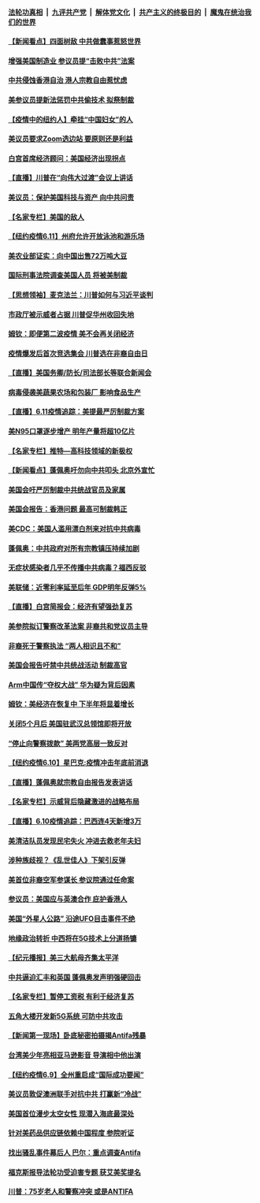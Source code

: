 ####  [法轮功真相](../../../../basic/blob/master/README.md?t=06120931) &nbsp;|&nbsp; [九评共产党](../../../../9ping.md/blob/master/README.md?t=06120931) &nbsp;|&nbsp; [解体党文化](../../../../jtdwh.md/blob/master/README.md?t=06120931)  &nbsp;|&nbsp; [共产主义的终极目的](../../../../gczydzjmd.md/blob/master/README.md?t=06120931) &nbsp;|&nbsp; [魔鬼在统治我们的世界](../../../../mgztzwmdsj.md/blob/master/README.md?t=06120931) 

#### [【新闻看点】四面树敌 中共做蠢事惹怒世界](../pages/nsc412/n12179307.md?t=06120931) 

#### [增强美国制造业 参议员提“击败中共”法案](../pages/nsc412/n12179399.md?t=06120931) 

#### [中共侵蚀香港自治 港人宗教自由惹忧虑](../pages/nsc412/n12179350.md?t=06120931) 

#### [美参议员提新法惩罚中共偷技术 拟祭制裁](../pages/nsc412/n12179248.md?t=06120931) 

#### [【疫情中的纽约人】牵挂“中国妇女”的人](../pages/nsc412/n12179026.md?t=06120931) 

#### [美议员要求Zoom选边站 要原则还是利益](../pages/nsc412/n12179151.md?t=06120931) 

#### [白宫首席经济顾问：美国经济出现拐点](../pages/nsc412/n12179222.md?t=06120931) 

#### [【直播】川普在“向伟大过渡”会议上讲话](../pages/nsc412/n12178890.md?t=06120931) 

#### [美议员：保护美国科技与资产 向中共问责](../pages/nsc412/n12178603.md?t=06120931) 

#### [【名家专栏】美国的敌人](../pages/nsc412/n12176814.md?t=06120931) 

#### [【纽约疫情6.11】州府允许开放泳池和游乐场](../pages/nsc412/n12177760.md?t=06120931) 

#### [美农业部证实：向中国出售72万吨大豆](../pages/nsc412/n12178901.md?t=06120931) 

#### [国际刑事法院调查美国人员 将被美制裁](../pages/nsc412/n12178803.md?t=06120931) 

#### [【思想领袖】麦克法兰：川普如何与习近平谈判](../pages/nsc412/n12028389.md?t=06120931) 

#### [市政厅被示威者占据 川普促华州收回失地](../pages/nsc412/n12178555.md?t=06120931) 

#### [姆钦：即便第二波疫情 美不会再关闭经济](../pages/nsc412/n12178497.md?t=06120931) 

#### [疫情爆发后首次竞选集会 川普选在非裔自由日](../pages/nsc412/n12178258.md?t=06120931) 

#### [【直播】美国务卿/防长/司法部长等联合新闻会](../pages/nsc412/n12178322.md?t=06120931) 

#### [病毒侵袭美蔬果农场和包装厂 影响食品生产](../pages/nsc412/n12178411.md?t=06120931) 

#### [【直播】6.11疫情追踪：美提最严厉制裁方案](../pages/nsc412/n12177840.md?t=06120931) 

#### [美N95口罩逐步增产 明年产量将超10亿片](../pages/nsc412/n12177624.md?t=06120931) 

#### [【名家专栏】推特—高科技领域的新极权](../pages/nsc412/n12174361.md?t=06120931) 

#### [【新闻看点】蓬佩奥吁勿向中共叩头 北京外宣忙](../pages/nsc412/n12176379.md?t=06120931) 

#### [美国会吁严厉制裁中共统战官员及家属](../pages/nsc412/n12176503.md?t=06120931) 

#### [美国会报告：香港问题 最高可制裁韩正](../pages/nsc412/n12176223.md?t=06120931) 

#### [美CDC：美国人滥用漂白剂来对抗中共病毒](../pages/nsc412/n12176478.md?t=06120931) 

#### [蓬佩奥：中共政府对所有宗教镇压持续加剧](../pages/nsc412/n12176479.md?t=06120931) 

#### [无症状感染者几乎不传播中共病毒？福西反驳](../pages/nsc412/n12176260.md?t=06120931) 

#### [美联储：近零利率延至后年 GDP明年反弹5%](../pages/nsc412/n12176236.md?t=06120931) 

#### [【直播】白宫简报会：经济有望强劲复苏](../pages/nsc412/n12175422.md?t=06120931) 

#### [美参院拟订警察改革法案 非裔共和党议员主导](../pages/nsc412/n12176132.md?t=06120931) 

#### [非裔死于警察执法 “两人相识且不和”](../pages/nsc412/n12175947.md?t=06120931) 

#### [美国会报告吁禁中共统战活动 制裁高官](../pages/nsc412/n12175863.md?t=06120931) 

#### [Arm中国传“夺权大战” 华为疑为背后因素](../pages/nsc412/n12175981.md?t=06120931) 

#### [姆钦：美经济在恢复中 下半年将显着增长](../pages/nsc412/n12175841.md?t=06120931) 

#### [关闭5个月后 美国驻武汉总领馆即将开放](../pages/nsc412/n12175756.md?t=06120931) 

#### [“停止向警察拨款” 美两党高层一致反对](../pages/nsc412/n12175676.md?t=06120931) 

#### [【纽约疫情6.10】星巴克:疫情冲击年底前消退](../pages/nsc412/n12175204.md?t=06120931) 

#### [【直播】蓬佩奥就宗教自由报告发表讲话](../pages/nsc412/n12175332.md?t=06120931) 

#### [【名家专栏】示威背后隐藏激进的战略布局](../pages/nsc412/n12166652.md?t=06120931) 

#### [【直播】6.10疫情追踪：巴西连4天新增3万](../pages/nsc412/n12175285.md?t=06120931) 

#### [美清洁队员发现民宅失火 冲进去救老年夫妇](../pages/nsc412/n12175022.md?t=06120931) 

#### [涉种族歧视？《乱世佳人》下架引反弹](../pages/nsc412/n12175069.md?t=06120931) 

#### [美首位非裔空军参谋长 参议院通过任命案](../pages/nsc412/n12174938.md?t=06120931) 

#### [参议员：美国应与英澳合作 庇护香港人](../pages/nsc412/n12174542.md?t=06120931) 

#### [美国“外星人公路” 沿途UFO目击事件不绝](../pages/nsc412/n12174536.md?t=06120931) 

#### [地缘政治转折 中西将在5G技术上分道扬镳](../pages/nsc412/n12173903.md?t=06120931) 

#### [【纪元播报】美三大航母齐集太平洋](../pages/nsc412/n12174107.md?t=06120931) 

#### [中共逼迫汇丰和英国 蓬佩奥发声明强硬回击](../pages/nsc412/n12173986.md?t=06120931) 

#### [【名家专栏】暂停工资税 有利于经济复苏](../pages/nsc412/n12172977.md?t=06120931) 

#### [五角大楼开发新5G系统 可防中共攻击](../pages/nsc412/n12173959.md?t=06120931) 

#### [【新闻第一现场】卧底秘密拍摄揭Antifa残暴](../pages/nsc412/n12174010.md?t=06120931) 

#### [台湾美少年亮相亚马逊影音 导演相中他出演](../pages/nsc412/n12168934.md?t=06120931) 

#### [【纽约疫情6.9】全州重启成“国际成功要闻”](../pages/nsc412/n12172788.md?t=06120931) 

#### [美议员敦促澳洲联手对抗中共 打赢新“冷战”](../pages/nsc412/n12173830.md?t=06120931) 

#### [美国首位漫步太空女性 现潜入海底最深处](../pages/nsc412/n12173741.md?t=06120931) 

#### [针对美药品供应链依赖中国程度 参院听证](../pages/nsc412/n12173698.md?t=06120931) 

#### [找出骚乱事件幕后人 巴尔：重点调查Antifa](../pages/nsc412/n12173302.md?t=06120931) 

#### [福克斯报导法轮功受迫害专题 获艾美奖提名](../pages/nsc412/n12173324.md?t=06120931) 

#### [川普：75岁老人和警察冲突 或是ANTIFA](../pages/nsc412/n12173446.md?t=06120931) 

